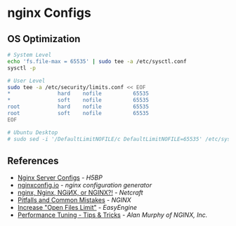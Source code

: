 # nginx Configs

## OS Optimization

```bash
# System Level
echo 'fs.file-max = 65535' | sudo tee -a /etc/sysctl.conf
sysctl -p

# User Level
sudo tee -a /etc/security/limits.conf << EOF
*               hard    nofile          65535
*               soft    nofile          65535
root            hard    nofile          65535
root            soft    nofile          65535
EOF

# Ubuntu Desktop
# sudo sed -i '/DefaultLimitNOFILE/c DefaultLimitNOFILE=65535' /etc/systemd/*.conf
```

## References

- [Nginx Server Configs](https://github.com/h5bp/server-configs-nginx) - *H5BP*
- [nginxconfig.io](https://nginxconfig.io/) - *nginx configuration generator*
- [nginx, Nginx, NGiИX, or NGINX?!](https://news.netcraft.com/archives/2018/02/20/nginx-nginx-nginx-or-nginx.html) - *Netcraft*
- [Pitfalls and Common Mistakes](https://www.nginx.com/resources/wiki/start/topics/tutorials/config_pitfalls/) - *NGINX*
- [Increase "Open Files Limit"](https://easyengine.io/tutorials/linux/increase-open-files-limit/) - *EasyEngine*
- [Performance Tuning - Tips & Tricks](https://www.nginx.com/blog/performance-tuning-tips-tricks/) - *Alan Murphy of NGINX, Inc.*
